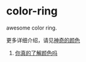 # color-ring
awesome color ring.

更多详细介绍，请见[神奇的颜色](https://juejin.cn/column/7047522560166068254)
1. [你真的了解颜色吗](https://juejin.cn/post/7047529302140649486)
